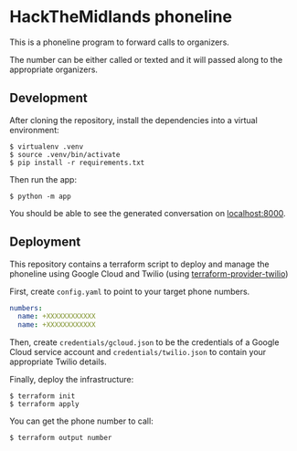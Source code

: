 # HackTheMidlands phoneline

This is a phoneline program to forward calls to organizers.

The number can be either called or texted and it will passed along to the
appropriate organizers.

## Development

After cloning the repository, install the dependencies into a virtual
environment:

    $ virtualenv .venv
    $ source .venv/bin/activate
    $ pip install -r requirements.txt

Then run the app:

    $ python -m app

You should be able to see the generated conversation on
[localhost:8000](localhost:8000).

## Deployment

This repository contains a terraform script to deploy and manage the
phoneline using Google Cloud and Twilio (using
[terraform-provider-twilio](https://github.com/Preskton/terraform-provider-twilio))

First, create `config.yaml` to point to your target phone numbers.

```yaml
numbers:
  name: +XXXXXXXXXXXX
  name: +XXXXXXXXXXXX
```

Then, create `credentials/gcloud.json` to be the credentials of a Google
Cloud service account and `credentials/twilio.json` to contain your
appropriate Twilio details.

Finally, deploy the infrastructure:

    $ terraform init
    $ terraform apply

You can get the phone number to call:

    $ terraform output number
